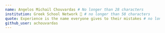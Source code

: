 ```yaml
---
name: Angelos Michail Chouvardas # No longer than 28 characters
institution: Greek School Network 🚩 # no longer than 58 characters
quote: Experience is the name everyone gives to their mistakes # no longer than 100 characters, avoid using quotes(") to guarantee the format remains the same.
github_user: achouvardas
---
```

